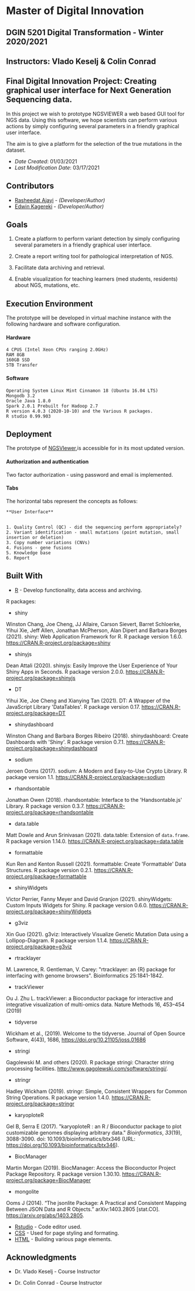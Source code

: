 <!--- The following README.md sample file was adapted from https://gist.github.com/PurpleBooth/109311bb0361f32d87a2#file-readme-template-md by Gabriella Mosquera for academic use ---> 
<!--- You may delete any comments in this sample README.md file. If needing to use as a .txt file then simply delete all comments, edit as needed, and save as a README.txt file --->

# Master of Digital Innovation
## DGIN 5201 Digital Transformation - Winter 2020/2021
## Instructors: Vlado Keselj & Colin Conrad
## Final Digital Innovation Project: Creating graphical user interface for Next Generation Sequencing data.

In this project we wish to prototype NGSVIEWER a web based GUI tool for NGS data. Using this software, we hope scientists  can perform various actions by simply configuring several parameters in a friendly graphical user interface. 


The aim is to give a platform for the selection of the true mutations in the dataset.

* *Date Created*: 01/03/2021
* *Last Modification Date*: 03/17/2021

## Contributors

* [Rasheedat Ajayi](Rasheedat.Ajayi@dal.ca) - *(Developer/Author)*
* [Edwin Kagereki](Kagereki@dal.ca) - *(Developer/Author)*


<!---* [Edwin M. Kagereki](Kagereki@dal.ca) - *(Role)*
* [Name](email@dal.ca) - *(Role)*
* [Name](email@dal.ca) - *(Role)*
* [Name](email@dal.ca) - *(Role)*
* [Name](email@dal.ca) - *(Role)*--->




## Goals

1) Create a platform to perform  variant detection by simply configuring several parameters in a friendly graphical user interface.

2) Create a report writing tool for pathological interpretation of NGS.

3) Facilitate  data archiving and retrieval.

3) Enable visualization for teaching learners (med students, residents) about NGS, mutations, etc.


## Execution Environment

The prototype will be developed in virtual machine instance with the following hardware and software configuration.

#### Hardware


```
4 CPUS (Intel Xeon CPUs ranging 2.0GHz)
RAM 8GB
160GB SSD
5TB Transfer

```

#### Software

```
Operating System Linux Mint Cinnamon 18 (Ubuntu 16.04 LTS)
Mongodb 3.2
Oracle Java 1.8.0
Spark 2.0.1 Prebuilt for Hadoop 2.7
R version 4.0.3 (2020-10-10) and the Various R packages.
R studio 0.99.903

```


## Deployment

The prototype  of  [NGSVIewer](https://ngsviewer.shinyapps.io/NGSViewer/),is accessible for in its most updated version.


#### Authorization and authentication

Two factor authorization - using password and email is implemented. 



#### Tabs

The horizontal tabs represent the concepts as follows: 


```
**User Interface**


1. Quality Control (QC) - did the sequencing perform appropriately?
2. Variant identification - small mutations (point mutation, small insertion or deletion)
3. Copy number variations (CNVs)
4. Fusions - gene fusions 
5. Knowledge base 
6. Report 

```


## Built With

<!--- Provide a list of the frameworks used to build this application, your list should include the name of the framework used, the url where the framework is available for download and what the framework was used for, see the example below --->

* [R](https://www.r-project.org) - Develop functionality, data access and archiving.

R packages:



* shiny

Winston Chang, Joe Cheng, JJ Allaire, Carson Sievert, Barret Schloerke, Yihui Xie, Jeff
Allen, Jonathan McPherson, Alan Dipert and Barbara Borges (2021). shiny: Web
Application Framework for R. R package version 1.6.0.
https://CRAN.R-project.org/package=shiny

* shinyjs

Dean Attali (2020). shinyjs: Easily Improve the User Experience of Your Shiny Apps in
Seconds. R package version 2.0.0. https://CRAN.R-project.org/package=shinyjs

*  DT

Yihui Xie, Joe Cheng and Xianying Tan (2021). DT: A Wrapper of the JavaScript Library
'DataTables'. R package version 0.17. https://CRAN.R-project.org/package=DT

* shinydashboard

Winston Chang and Barbara Borges Ribeiro (2018). shinydashboard: Create Dashboards with
'Shiny'. R package version 0.7.1. https://CRAN.R-project.org/package=shinydashboard

*  sodium

Jeroen Ooms (2017). sodium: A Modern and Easy-to-Use Crypto Library. R package version
1.1. https://CRAN.R-project.org/package=sodium

*  rhandsontable

Jonathan Owen (2018). rhandsontable: Interface to the 'Handsontable.js' Library. R
package version 0.3.7. https://CRAN.R-project.org/package=rhandsontable

*  data.table

Matt Dowle and Arun Srinivasan (2021). data.table: Extension of `data.frame`. R package
version 1.14.0. https://CRAN.R-project.org/package=data.table

*  formattable

Kun Ren and Kenton Russell (2021). formattable: Create 'Formattable' Data Structures. R
package version 0.2.1. https://CRAN.R-project.org/package=formattable

*  shinyWidgets

Victor Perrier, Fanny Meyer and David Granjon (2021). shinyWidgets: Custom Inputs
Widgets for Shiny. R package version 0.6.0.
https://CRAN.R-project.org/package=shinyWidgets

*  g3viz

Xin Guo (2021). g3viz: Interactively Visualize Genetic Mutation Data using a
Lollipop-Diagram. R package version 1.1.4. https://CRAN.R-project.org/package=g3viz

* rtracklayer

M. Lawrence, R. Gentleman, V. Carey: "rtracklayer: an {R} package for interfacing with
  genome browsers". Bioinformatics 25:1841-1842.

* trackViewer

Ou J. Zhu L. trackViewer: a Bioconductor package for interactive and integrative
visualization of multi-omics data. Nature Methods 16, 453–454 (2019)


* tidyverse

Wickham et al., (2019). Welcome to the tidyverse. Journal of Open Source Software,
4(43), 1686, https://doi.org/10.21105/joss.01686

* stringi

Gagolewski M. and others (2020). R package stringi: Character string processing
facilities. http://www.gagolewski.com/software/stringi/.

*  stringr

Hadley Wickham (2019). stringr: Simple, Consistent Wrappers for Common String
Operations. R package version 1.4.0. https://CRAN.R-project.org/package=stringr

*  karyoploteR
 
Gel B, Serra E (2017). "karyoploteR : an R / Bioconductor package to plot customizable
genomes displaying arbitrary data." _Bioinformatics_, *33*(19), 3088-3090. doi:
  10.1093/bioinformatics/btx346 (URL: https://doi.org/10.1093/bioinformatics/btx346).

*  BiocManager

Martin Morgan (2019). BiocManager: Access the Bioconductor Project Package Repository.
R package version 1.30.10. https://CRAN.R-project.org/package=BiocManager

*  mongolite

Ooms J (2014). “The jsonlite Package: A Practical and Consistent Mapping Between JSON Data 
and R Objects.” arXiv:1403.2805 [stat.CO]. https://arxiv.org/abs/1403.2805.

* [Rstudio](https://rstudio.com) - Code editor used.
* [CSS](https://developer.mozilla.org/en-US/docs/Web/CSS) - Used for page styling and formating.
* [HTML](https://html.com) - Building various page elements.


## Acknowledgments

* Dr. Vlado Keselj - Course Instructor

* Dr. Colin Conrad - Course Instructor 
